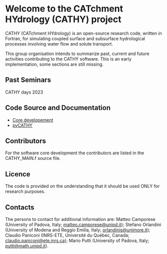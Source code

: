# Welcome to the CATchment HYdrology (CATHY) project

CATHY (CATchment HYdrology) is an open-source research code, written in Fortran, for simulating coupled surface and subsurface hydrological processes involving water flow and solute transport. 

This group organisation intends to summarize past, current and future activities contributing to the CATHY software. 
This is an early implementation, some sections are still missing.


## Past Seminars
 
CATHY days 2023
 
## Code Source and Documentation
  - [Core developement](https://bitbucket.org/cathy1_0/cathy/src/master/)
  - [pyCATHY](https://github.com/BenjMy/pycathy_wrapper/tree/main/pyCATHY)
  
## Contributors

For the software core development the contributors are listed in the CATHY_MAIN.f source file.

## Licence

The code is provided on the understanding that it should be used ONLY for research purposes.

## Contacts

The persons to contact for additional information are: Matteo Camporese (University of Padova, Italy; matteo.camporese@unipd.it); Stefano Orlandini (University of Modena and Reggio Emilia, Italy; orlandinis@unimore.it); Claudio Paniconi (INRS-ETE, Université du Québec, Canada; claudio.paniconi@ete.inrs.ca); Mario Putti (University of Padova, Italy; putti@math.unipd.it).




